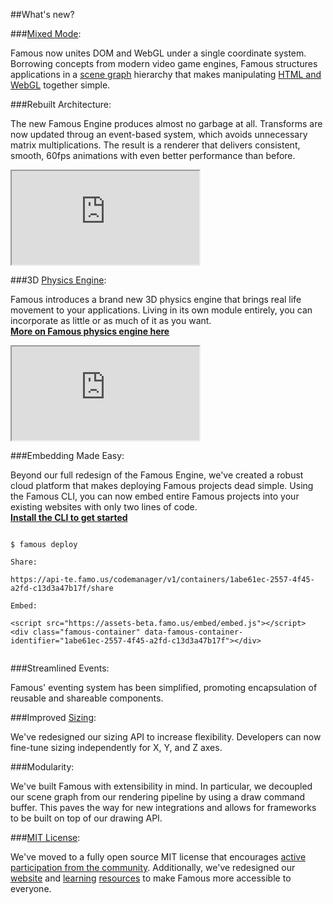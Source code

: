 ##What's new?


###[Mixed Mode](http://famous.org/learn/webgl-content.html):  


Famous now unites DOM and WebGL under a single coordinate system. Borrowing concepts from modern video game engines, Famous structures applications in a [scene graph](http://famous.org/learn/scene-graph.html) hierarchy that makes manipulating [HTML and WebGL](http://famous.org/learn/webgl-content.html) together simple.  


###Rebuilt Architecture: 


The new Famous Engine produces almost no garbage at all. Transforms are now updated throug an event-based system, which avoids unnecessary matrix multiplications. The result is a renderer that delivers consistent, smooth, 60fps animations with even better performance than before.

<iframe src='https://staging.famous.org/examples/index.html?block=layout&detail=false&header=false' scrolling='no' class='code-block' allowtransparency='true'></iframe>


###3D [Physics Engine](http://famous.org/learn/physics.html):


Famous introduces a brand new 3D physics engine that brings real life movement to your applications. Living in its own module entirely, you can incorporate as little or as much of it as you want.  
[**More on Famous physics engine here**](http://famous.org/learn/physics.html) 


<iframe src='https://staging.famous.org/examples/index.html?block=physics&detail=false&header=false' scrolling='no' class='code-block' allowtransparency='true'></iframe>


###Embedding Made Easy: 


Beyond our full redesign of the Famous Engine, we've created a robust cloud platform that makes deploying Famous projects dead simple. Using the Famous CLI, you can now embed entire Famous projects into your existing websites with only two lines of code.  
[**Install the CLI to get started**](http://famous.org/get-started.html) 

<pre><code class="lang-bash">
<span class="blue">$</span> famous deploy

Share: 

<span class="yellow">https://api-te.famo.us/codemanager/v1/containers/1abe61ec-2557-4f45-a2fd-c13d3a47b17f/share</span>

Embed:

<span class="blue">&lt;script src=&quot;https://assets-beta.famo.us/embed/embed.js&quot;&gt;&lt;/script&gt;
&lt;div class=&quot;famous-container&quot; data-famous-container-identifier=&quot;1abe61ec-2557-4f45-a2fd-c13d3a47b17f&quot;&gt;&lt;/div&gt;</span>

</code></pre>

###Streamlined Events:


Famous' eventing system has been simplified, promoting encapsulation of reusable and shareable components.


###Improved [Sizing](http://famous.org/learn/sizing.html):


We've redesigned our sizing API to increase flexibility. Developers can now fine-tune sizing independently for X, Y, and Z axes. 


###Modularity: 


We've built Famous with extensibility in mind. In particular, we decoupled our scene graph from our rendering pipeline by using a draw command buffer. This paves the way for new integrations and allows for frameworks to be built on top of our drawing API. 


###[MIT License](https://github.com/famous/engine):


We've moved to a fully open source MIT license that encourages [active participation from the community](http://famous.org/support/#contributing).  Additionally, we've redesigned our [website](http://famous.org) and [learning](http://famous.org/learn/) [resources](http://famous.org/docs/) to make Famous more accessible to everyone. 
